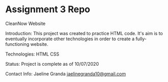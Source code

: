 Assignment 3 Repo
=================
CleanNow Website

Introduction: This project was created to practice HTML code. It's aim is to eventually incorporate other technologies in order to create a fully-functioning website. 

Technologies:
HTML
CSS

Status: Project is complete as of 10/07/2020

Contact Info:
Jaeline Granda
jaelinegranda10@gmail.com

